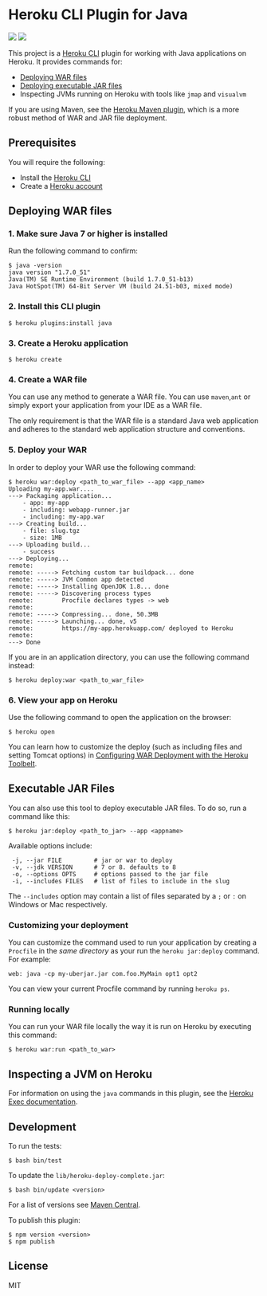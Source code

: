 # Heroku CLI Plugin for Java
[![](https://badgen.net/github/license/heroku/plugin-java)](LICENSE)
[![](https://badgen.net/circleci/github/heroku/plugin-java/main)](https://circleci.com/gh/heroku/plugin-java/tree/main)

This project is a [Heroku CLI](https://cli.heroku.com/)
plugin for working with Java applications on Heroku. It provides commands for:

* [Deploying WAR files](https://devcenter.heroku.com/articles/war-deployment)
* [Deploying executable JAR files](#executable-jar-files)
* Inspecting JVMs running on Heroku with tools like `jmap` and `visualvm`

If you are using Maven, see the [Heroku Maven plugin](https://devcenter.heroku.com/articles/deploying-java-applications-with-the-heroku-maven-plugin),
which is a more robust method of WAR and JAR file deployment.

## Prerequisites

You will require the following:

* Install the [Heroku CLI](https://cli.heroku.com/)
* Create a [Heroku account](https://api.heroku.com/signup)

## Deploying WAR files

### 1. Make sure Java 7 or higher is installed

Run the following command to confirm:

```sh-session
$ java -version
java version "1.7.0_51"
Java(TM) SE Runtime Environment (build 1.7.0_51-b13)
Java HotSpot(TM) 64-Bit Server VM (build 24.51-b03, mixed mode)
```

### 2. Install this CLI plugin

```sh-session
$ heroku plugins:install java
```

### 3. Create a Heroku application

```sh-session
$ heroku create
```

### 4. Create a WAR file

You can use any method to generate a WAR file. You can use <code>maven</code>,<code>ant</code> or simply export your application from your IDE as a WAR file.

The only requirement is that the WAR file is a standard Java web application and adheres to the standard web application structure and conventions.

### 5. Deploy your WAR

In order to deploy your WAR use the following command:

```sh-session
$ heroku war:deploy <path_to_war_file> --app <app_name>
Uploading my-app.war....
---> Packaging application...
    - app: my-app
    - including: webapp-runner.jar
    - including: my-app.war
---> Creating build...
    - file: slug.tgz
    - size: 1MB
---> Uploading build...
    - success
---> Deploying...
remote:
remote: -----> Fetching custom tar buildpack... done
remote: -----> JVM Common app detected
remote: -----> Installing OpenJDK 1.8... done
remote: -----> Discovering process types
remote:        Procfile declares types -> web
remote:
remote: -----> Compressing... done, 50.3MB
remote: -----> Launching... done, v5
remote:        https://my-app.herokuapp.com/ deployed to Heroku
remote:
---> Done
```

If you are in an application directory, you can use the following command instead:

```sh-session
$ heroku deploy:war <path_to_war_file>
```

### 6. View your app on Heroku

Use the following command to open the application on the browser:

```sh-session
$ heroku open
```

You can learn how to customize the deploy (such as including files and setting Tomcat options)
in [Configuring WAR Deployment with the Heroku Toolbelt](https://devcenter.heroku.com/articles/configuring-war-deployment-with-the-heroku-toolbelt).

## Executable JAR Files

You can also use this tool to deploy executable JAR files. To do so, run a command like this:

```
$ heroku jar:deploy <path_to_jar> --app <appname>
```

Available options include:

```
 -j, --jar FILE         # jar or war to deploy
 -v, --jdk VERSION      # 7 or 8. defaults to 8
 -o, --options OPTS     # options passed to the jar file
 -i, --includes FILES   # list of files to include in the slug
```

The `--includes` option may contain a list of files separated by a `;` or `:` on Windows or Mac respectively. 

### Customizing your deployment

You can customize the command used to run your application by creating a `Procfile` in the *same directory* as your run the `heroku jar:deploy` command. For example:

```
web: java -cp my-uberjar.jar com.foo.MyMain opt1 opt2
```

You can view your current Procfile command by running `heroku ps`.

### Running locally

You can run your WAR file locally the way it is run on Heroku by executing
this command:

```
$ heroku war:run <path_to_war>
```

## Inspecting a JVM on Heroku

For information on using the `java` commands in this plugin, see the [Heroku Exec documentation](https://devcenter.heroku.com/articles/heroku-exec).

## Development

To run the tests:

```sh-session
$ bash bin/test
```

To update the `lib/heroku-deploy-complete.jar`:

```sh-session
$ bash bin/update <version>
```

For a list of versions see [Maven Central](https://repo1.maven.org/maven2/com/heroku/sdk/heroku-deploy-complete/).

To publish this plugin:

```sh-session
$ npm version <version>
$ npm publish
```

## License

MIT
